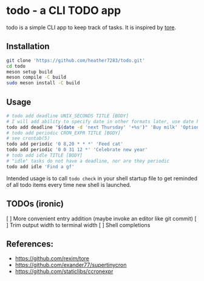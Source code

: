 # todo - a CLI TODO app
todo is a simple CLI app to keep track of tasks. It is inspired by [tore].

## Installation
```sh
git clone 'https://github.com/heather7283/todo.git'
cd todo
meson setup build
meson compile -C build
sudo meson install -C build
```

## Usage
```sh
# todo add deadline UNIX_SECONDS TITLE [BODY]
# I will add ability to specify date in other formats later, use date hack for now
todo add deadline "$(date -d 'next Thursday' '+%s')" 'Buy milk' 'Optional detailed description...'
# todo add periodic CRON_EXPR TITLE [BODY]
# see crontab(5)
todo add periodic '0 8,20 * * *' 'Feed cat'
todo add periodic '0 0 31 12 *' 'Celebrate new year'
# todo add idle TITLE [BODY]
# "idle" tasks do not have a deadline, nor are they periodic
todo add idle 'Find a gf'
```
Intended usage is to call `todo check` in your shell startup file
to get reminded of all todo items every time new shell is launched.

## TODOs (ironic)
[ ] More convenient entry addition (maybe invoke an editor like git commit)
[ ] Trim output width to terminal width
[ ] Shell completions

## References:
- https://github.com/rexim/tore
- https://github.com/exander77/supertinycron
- https://github.com/staticlibs/ccronexpr

[tore]: https://github.com/rexim/tore

